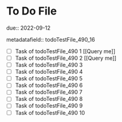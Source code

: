 # To Do File

due:: 2022-09-12

metadatafield:: todoTestFile_490_16

- [ ] Task of todoTestFile_490 1 [[Query me]]
- [ ] Task of todoTestFile_490 2 [[Query me]]
- [ ] Task of todoTestFile_490 3
- [ ] Task of todoTestFile_490 4
- [ ] Task of todoTestFile_490 5
- [ ] Task of todoTestFile_490 6
- [ ] Task of todoTestFile_490 7
- [ ] Task of todoTestFile_490 8
- [ ] Task of todoTestFile_490 9
- [ ] Task of todoTestFile_490 10